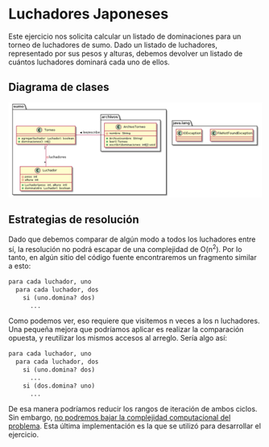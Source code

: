 # Luchadores Japoneses
Este ejercicio nos solicita calcular un listado de dominaciones para un torneo de luchadores de sumo. Dado un listado de luchadores, representado por sus pesos y alturas, debemos devolver un listado de cuántos luchadores dominará cada uno de ellos.

## Diagrama de clases

![diagrama](diagrama.png)

## Estrategias de resolución
Dado que debemos comparar de algún modo a todos los luchadores entre sí, la resolución no podrá escapar de una complejidad de O(n<sup>2</sup>). Por lo tanto, en algún sitio del código fuente encontraremos un fragmento similar a esto:

```
para cada luchador, uno
  para cada luchador, dos
    si (uno.domina? dos)
      ...
```

Como podemos ver, eso requiere que visitemos n veces a los n luchadores. Una pequeña mejora que podríamos aplicar es realizar la comparación opuesta, y reutilizar los mismos accesos al arreglo. Sería algo así:

```
para cada luchador, uno
  para cada luchador, dos
    si (uno.domina? dos)
      ...
    si (dos.domina? uno)
      ...
```

De esa manera podríamos reducir los rangos de iteración de ambos ciclos. Sin embargo, [no podremos bajar la complejidad computacional del problema](https://stackoverflow.com/questions/22676911/time-complexity-of-comparing-the-elements-in-the-same-array-to-each-other-only-o). Esta última implementación es la que se utilizó para desarrollar el ejercicio.
